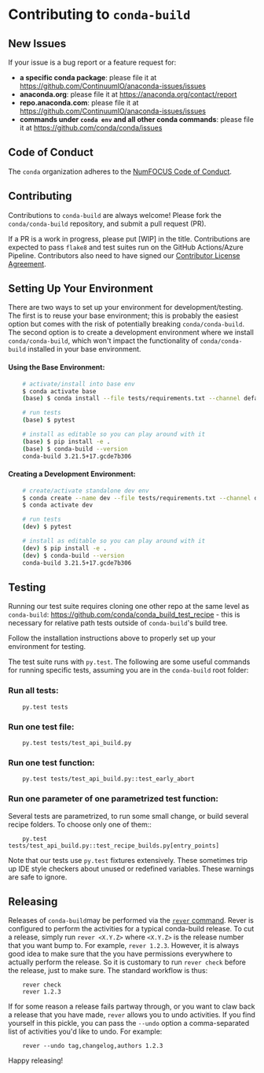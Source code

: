 # Contributing to `conda-build`

## New Issues

If your issue is a bug report or a feature request for:

* **a specific conda package**: please file it at <https://github.com/ContinuumIO/anaconda-issues/issues>
* **anaconda.org**: please file it at <https://anaconda.org/contact/report>
* **repo.anaconda.com**: please file it at <https://github.com/ContinuumIO/anaconda-issues/issues>
* **commands under `conda env` and all other conda commands**: please file it at <https://github.com/conda/conda/issues>

## Code of Conduct

The `conda` organization adheres to the [NumFOCUS Code of Conduct](https://www.numfocus.org/code-of-conduct).

## Contributing

Contributions to `conda-build` are always welcome! Please fork the
`conda/conda-build` repository, and submit a pull request (PR).

If a PR is a work in progress, please put [WIP] in the title. Contributions are
expected to pass `flake8` and test suites run on the GitHub Actions/Azure Pipeline. Contributors also
need to have signed our [Contributor License Agreement](https://conda.io/en/latest/contributing.html#conda-contributor-license-agreement).

## Setting Up Your Environment

There are two ways to set up your environment for development/testing. The first
is to reuse your base environment; this is probably the easiest option but comes
with the risk of potentially breaking `conda/conda-build`. The second option is to
create a development environment where we install `conda/conda-build`, which won't
impact the functionality of `conda/conda-build` installed in your base environment.

#### Using the Base Environment:

``` bash
    # activate/install into base env
    $ conda activate base
    (base) $ conda install --file tests/requirements.txt --channel defaults

    # run tests
    (base) $ pytest

    # install as editable so you can play around with it
    (base) $ pip install -e .
    (base) $ conda-build --version
    conda-build 3.21.5+17.gcde7b306
```

#### Creating a Development Environment:

``` bash
    # create/activate standalone dev env
    $ conda create --name dev --file tests/requirements.txt --channel defaults
    $ conda activate dev

    # run tests
    (dev) $ pytest

    # install as editable so you can play around with it
    (dev) $ pip install -e .
    (dev) $ conda-build --version
    conda-build 3.21.5+17.gcde7b306
```

## Testing

Running our test suite requires cloning one other repo at the same level as `conda-build`:
https://github.com/conda/conda_build_test_recipe - this is necessary for relative path tests
outside of `conda-build`'s build tree.

Follow the installation instructions above to properly set up your environment for testing.

The test suite runs with `py.test`. The following are some useful commands for running specific
tests, assuming you are in the `conda-build` root folder:

### Run all tests:
```
    py.test tests
```

### Run one test file:
```
    py.test tests/test_api_build.py
```

### Run one test function:
```
    py.test tests/test_api_build.py::test_early_abort
```

### Run one parameter of one parametrized test function:

Several tests are parametrized, to run some small change, or build several
recipe folders. To choose only one of them::
```
    py.test tests/test_api_build.py::test_recipe_builds.py[entry_points]
```
Note that our tests use `py.test` fixtures extensively. These sometimes trip up IDE
style checkers about unused or redefined variables. These warnings are safe to
ignore.

## Releasing

Releases of `conda-build`may be performed via the [`rever` command](https://regro.github.io/rever-docs/).
Rever is configured to perform the activities for a typical conda-build release.
To cut a release, simply run `rever <X.Y.Z>` where `<X.Y.Z>` is the
release number that you want bump to. For example, `rever 1.2.3`. However,
it is always good idea to make sure that the you have permissions everywhere
to actually perform the release. So it is customary to run `rever check` before
the release, just to make sure. The standard workflow is thus:

```
    rever check
    rever 1.2.3
```

If for some reason a release fails partway through, or you want to claw back a
release that you have made, `rever` allows you to undo activities. If you find yourself
in this pickle, you can pass the `--undo` option a comma-separated list of
activities you'd like to undo. For example:
```
    rever --undo tag,changelog,authors 1.2.3
```

Happy releasing!
